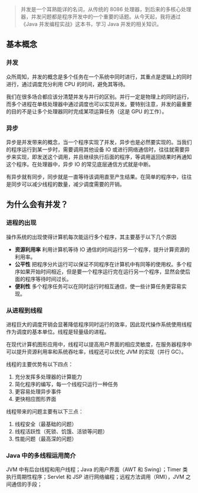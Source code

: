 >并发是一个耳熟能详的名词，从传统的 8086 处理器，到后来的多核心处理器，并发问题都是程序开发中的一个重要的话题。从今天起，我将通过《Java 并发编程实战》这本书，学习 Java 并发的相关知识。

## 基本概念 

### 并发

众所周知，并发的概念是多个任务在一个系统中同时进行，其重点是逻辑上的同时进行，通过调度充分利用 CPU 的时间，避免其等待。

我们在很多场合都应该分清楚并发与并行的区别。并行一定是物理上的同时运行，而多个进程在单核处理器中通过调度也可以实现并发。要特别注意，并发的最重要的目的不是让多个处理器同时完成某项运算任务（这是 GPU 的工作）。

### 异步

异步是并发带来的概念，当一个程序实现了并发，异步也是必然要实现的。当我们的程序运行到某一步时，需要调用其他设备 IO 或进行网络通信时，往往就需要异步来实现，即发送这个调用，并且继续执行后面的程序，等调用返回结果时再通知这个程序。在处理器中，异步 IO 的常见底层通信方式就是中断。

有异步就有同步，同步就是一直等待该调用直至产生结果。在简单的程序中，往往是同步可以减少线程的数量，减少调度需要的开销。



## 为什么会有并发？

### 进程的出现

操作系统的出现使得计算机每次能运行多个程序，其主要基于以下几个原因

- **资源利用率** 利用计算机等待 IO 通信的时间运行另一个程序，提升计算资源的利用率。
- **公平性** 把程序分片运行可以保证不同程序在计算机中有同等的使用权。多个程序如果开始时间相近，但是要一个程序运行完在运行另一个程序，显然会使后面的程序等待时间过长。
- **便利性** 多个程序任务可以在同时运行时相互通信，使一些计算任务更容易实现。

### 从进程到线程

进程巨大的调度开销会显著降低程序同时运行的效率，因此现代操作系统使用线程作为调度的基本单位。线程是轻量级的进程。

在现代计算机图形应用中，线程可以提高用户界面的相应灵敏度，在服务器程序中可以提升资源利用率和系统吞吐率，线程还可以优化 JVM 的实现（并行 GC）。

线程的主要优势有以下四点：

1. 充分发挥多处理器的计算能力
2. 简化程序的编写，每一个线程只运行一种任务
3. 更容易处理异步事件
4. 更快相应图形界面

线程带来的问题主要有以下三点：

1. 线程安全（最基础的问题）
2. 线程活跃性（死锁、饥饿、活锁等问题）
3. 性能问题（最高深的问题）

### Java 中的多线程运用简介

JVM 中有后台线程和用户线程；Java 的用户界面（AWT 和 Swing）；Timer 类执行周期性程序；Servlet 和 JSP 进行网络编程；远程方法调用（RMI），JVM 之间通信的手段； 